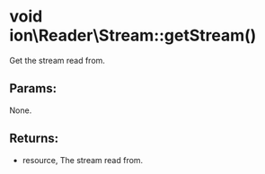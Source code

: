 # void ion\Reader\Stream::getStream()

Get the stream read from.






## Params:

None.

## Returns:

* resource, The stream read from.


